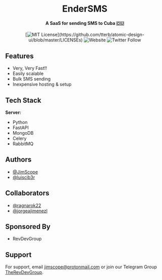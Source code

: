 <div align="center">

  # EnderSMS

  #### A SaaS for sending SMS to Cuba :cuba:
  [![MIT License](https://img.shields.io/apm/l/atomic-design-ui.svg?)](https://github.com/tterb/atomic-design-ui/blob/master/LICENSEs)
  ![Website](https://img.shields.io/website?down_message=offline&up_message=online&url=https%3A%2F%2Fender.onrender.com)
  ![Twitter Follow](https://img.shields.io/twitter/follow/JimScope?style=social)
</div>
  
## Features

- Very, Very Fast!!
- Easily scalable
- Bulk SMS sending
- Inexpensive hosting & setup

## Tech Stack

**Server:**
- Python
- FastAPI
- MongoDB
- Celery
- RabbitMQ

## Authors

- [@JimScope](https://www.github.com/JimScope)
- [@luiscib3r](https://www.github.com/luiscib3r)

## Collaborators

- [@ragnarok22](https://www.github.com/ragnarok22)
- [@jorgeajimenezl](https://www.github.com/jorgeajimenezl)


## Sponsored By

- RevDevGroup
## Support

For support, email jimscope@protonmail.com or join our Telegram Group [TheRevDevGroup](https://t.me/TheRevDevGroup).
